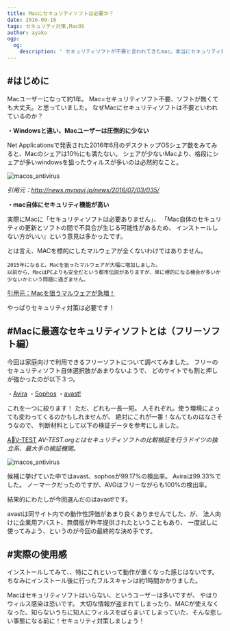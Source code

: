 ```yaml
---
title: Macにセキュリティソフトは必要か？
date: 2016-09-16
tags: セキュリティ対策,MacOS
author: ayako
ogp:
  og:
    description: ' セキュリティソフトが不要と言われてきたmac。本当にセキュリティ対策は不要なのか？もし使うならどんなソフトがあるのか。調べてみました！'
---
```


#はじめに　
---
Macユーザーになって約1年。
Mac=セキュリティソフト不要、ソフトが無くても大丈夫。と思っていました。
なぜMacにセキュリティソフトは不要といわれているのか？

**・Windowsと違い、Macユーザーは圧倒的に少ない**

Net Applicationsで発表された2016年6月のデスクトップOSシェア数をみてみると、Macのシェアは10％にも満たない。
シェアが少ないMacより、格段にシェアが多いwindowsを狙ったウィルスが多いのは必然的なこと。

![macos_antivirus](./2016/0916_Mac_AntiVirus/OSshere.png)

_引用元：http://news.mynavi.jp/news/2016/07/03/035/_

**・mac自体にセキュリティ機能が高い**

実際にMacに「セキュリティソフトは必要ありません」、
「Mac自体のセキュリティの更新とソフトの間で不具合が生じる可能性があるため、
インストールしない方がいい』という意見は多かったです。

とは言え、MACを標的にしたマルウェアが全くないわけではありません。

```
2015年になると、Macを狙ったマルウェアが大幅に増加しました。
以前から、MacはPCよりも安全だという都市伝説がありますが、単に標的になる機会が多いか少ないかという問題に過ぎません。
```
[引用元：Macを狙うマルウェアが急増！](http://ascii.jp/elem/000/001/152/1152209/)

やっぱりセキュリティ対策は必要です！

#Macに最適なセキュリティソフトとは（フリーソフト編）
---
今回は家庭向けで利用できるフリーソフトについて調べてみました。
フリーのセキュリティソフト自体選択肢があまりないようで、
どのサイトでも割と押しが強かったのが以下３つ。

・[Avira](https://www.avast.co.jp/mac)
・[Sophos](https://www.sophos.com/ja-jp/lp/sophos-home.aspx)
・[avast!](https://www.avast.co.jp/mac)

これを一つに絞ります！
ただ、どれも一長一短。
人それぞれ。使う環境によっても変わってくるのかもしれませんが、
絶対にこれが一番！なんてものはなさそうなので、
判断材料として以下の検証データを参考にしました。

[AV-TEST](https://www.av-test.org/en/news/news-single-view/12-security-suites-for-mac-os-x-put-to-the-test/)
_AV-TEST.orgとはセキュリティソフトの比較検証を行うドイツの独立系、最大手の検証機関。_

![macos_antivirus](./2016/0916_Mac_AntiVirus/AVTEST.png)


候補に挙げていた中ではavast、sophosが99.17%の検出率。
Aviraは99.33%でした。
ノーマークだったのですが、AVGはフリーながらも100%の検出率。

結果的にわたしが今回選んだのはavast!です。

avastは同サイト内での動作性評価があまり良くありませんでした、が、
法人向けに企業用アバスト、無償版が昨年提供されたということもあり、
一度試しに使ってみよう、というのが今回の最終的な決め手です。

#実際の使用感
---
インストールしてみて、、特にこれといって動作が重くなった感じはないです。
ちなみにインストール後に行ったフルスキャンは約1時間かかりました。

Macはセキュリティソフトはいらない、というユーザーは多いですが、
やはりウィルス感染は恐いです。
大切な情報が盗まれてしまったり、MACが使えなくなった、知らないうちに知人にウィルスをばらまいてしまっていた、そんな悲しい事態になる前に！セキュリティ対策しましょう！